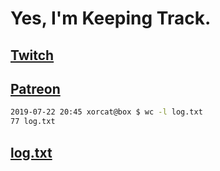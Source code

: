 # Yes, I'm Keeping Track.

## [Twitch](https://twitch.tv/ojreeves)
## [Patreon](https://patreon.com/ojreeves)

```bash
2019-07-22 20:45 xorcat@box $ wc -l log.txt
77 log.txt
```

## [log.txt](/log.txt)
